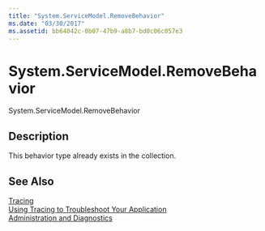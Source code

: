 ```yaml
---
title: "System.ServiceModel.RemoveBehavior"
ms.date: "03/30/2017"
ms.assetid: bb64042c-0b07-47b9-a8b7-bd0c06c057e3
---
```

# System.ServiceModel.RemoveBehavior
System.ServiceModel.RemoveBehavior  
  
## Description  
 This behavior type already exists in the collection.  
  
## See Also  
 [Tracing](../../../../../docs/framework/wcf/diagnostics/tracing/index.md)  
 [Using Tracing to Troubleshoot Your Application](../../../../../docs/framework/wcf/diagnostics/tracing/using-tracing-to-troubleshoot-your-application.md)  
 [Administration and Diagnostics](../../../../../docs/framework/wcf/diagnostics/index.md)
